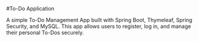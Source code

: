 #To-Do Application

A simple To-Do Management App built with Spring Boot, Thymeleaf, Spring Security, and MySQL.
This app allows users to register, log in, and manage their personal To-Dos securely.
